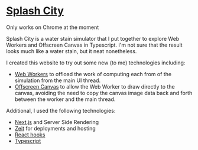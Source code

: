# [Splash City](https://splash.city) 
Only works on Chrome at the moment

Splash City is a water stain simulator that I put together to explore Web Workers and Offscreen Canvas in Typescript. I'm not sure that the result looks much like a water stain, but it neat nonetheless. 

I created this website to try out some new (to me) technologies including:
- [Web Workers](https://developer.mozilla.org/en-US/docs/Web/API/Web_Workers_API/Using_web_workers) to offload the work of computing each from of the simulation from the main UI thread.
- [Offscreen Canvas](https://developers.google.com/web/updates/2018/08/offscreen-canvas) to allow the Web Worker to draw directly to the canvas, avoiding the need to copy the canvas image data back and forth between the worker and the main thread.

Additional, I used the following technologies:
- [Next.js](https://nextjs.org/) and Server Side Rendering
- [Zeit](https://zeit.co/) for deployments and hosting
- [React hooks](https://reactjs.org/docs/hooks-intro.html)
- [Typescript](https://www.typescriptlang.org/)
